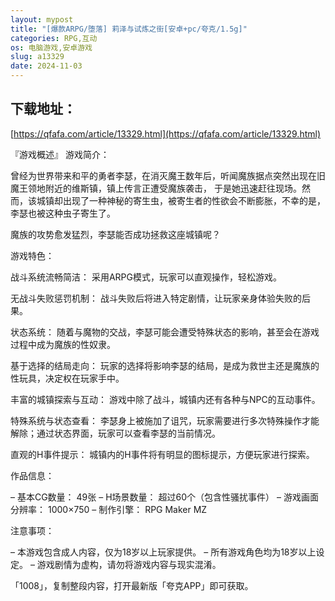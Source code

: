 ```yaml
---
layout: mypost
title: "[爆款ARPG/堕落] 莉泽与试炼之街[安卓+pc/夸克/1.5g]"
categories: RPG,互动
os: 电脑游戏,安卓游戏
slug: a13329
date: 2024-11-03
---
```


## 下载地址：

[https://qfafa.com/article/13329.html](https://qfafa.com/article/13329.html)

『游戏概述』
游戏简介：

曾经为世界带来和平的勇者李瑟，在消灭魔王数年后，听闻魔族据点突然出现在旧魔王领地附近的维斯镇，镇上传言正遭受魔族袭击，
于是她迅速赶往现场。然而，该城镇却出现了一种神秘的寄生虫，被寄生者的性欲会不断膨胀，不幸的是，李瑟也被这种虫子寄生了。

魔族的攻势愈发猛烈，李瑟能否成功拯救这座城镇呢？

游戏特色：

战斗系统流畅简洁： 采用ARPG模式，玩家可以直观操作，轻松游戏。

无战斗失败惩罚机制： 战斗失败后将进入特定剧情，让玩家亲身体验失败的后果。

状态系统： 随着与魔物的交战，李瑟可能会遭受特殊状态的影响，甚至会在游戏过程中成为魔族的性奴隶。

基于选择的结局走向： 玩家的选择将影响李瑟的结局，是成为救世主还是魔族的性玩具，决定权在玩家手中。

丰富的城镇探索与互动： 游戏中除了战斗，城镇内还有各种与NPC的互动事件。

特殊系统与状态查看： 李瑟身上被施加了诅咒，玩家需要进行多次特殊操作才能解除；通过状态界面，玩家可以查看李瑟的当前情况。

直观的H事件提示： 城镇内的H事件将有明显的图标提示，方便玩家进行探索。

作品信息：

– 基本CG数量： 49张
– H场景数量： 超过60个（包含性骚扰事件）
– 游戏画面分辨率： 1000×750
– 制作引擎： RPG Maker MZ

注意事项：

– 本游戏包含成人内容，仅为18岁以上玩家提供。
– 所有游戏角色均为18岁以上设定。
– 游戏剧情为虚构，请勿将游戏内容与现实混淆。

「1008」，复制整段内容，打开最新版「夸克APP」即可获取。